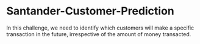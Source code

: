 # Santander-Customer-Prediction
In this challenge, we need to identify which customers will make a specific transaction in the future, irrespective of the amount of money transacted.
